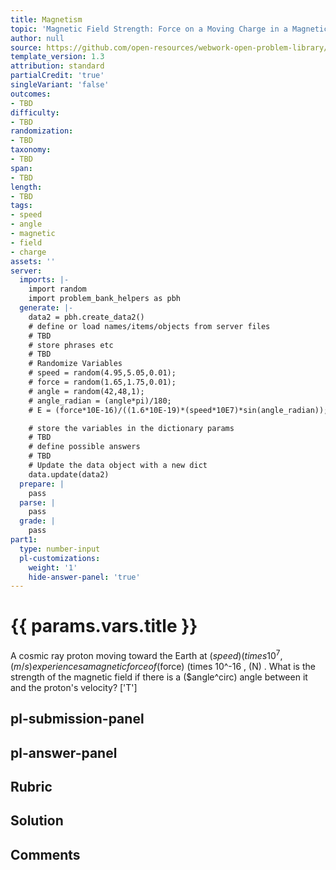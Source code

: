 ```yaml
---
title: Magnetism
topic: 'Magnetic Field Strength: Force on a Moving Charge in a Magnetic Field'
author: null
source: https://github.com/open-resources/webwork-open-problem-library/tree/master/Contrib/BrockPhysics/College_Physics_Urone/22.Magnetism/22-04.Magnetic_Field_Strength_Force_on_a_Moving_Charge_in_a_Magnetic_Field/NU_U17_22_04_009.pg
template_version: 1.3
attribution: standard
partialCredit: 'true'
singleVariant: 'false'
outcomes:
- TBD
difficulty:
- TBD
randomization:
- TBD
taxonomy:
- TBD
span:
- TBD
length:
- TBD
tags:
- speed
- angle
- magnetic
- field
- charge
assets: ''
server:
  imports: |-
    import random
    import problem_bank_helpers as pbh
  generate: |-
    data2 = pbh.create_data2()
    # define or load names/items/objects from server files
    # TBD
    # store phrases etc
    # TBD
    # Randomize Variables
    # speed = random(4.95,5.05,0.01);
    # force = random(1.65,1.75,0.01);
    # angle = random(42,48,1);
    # angle_radian = (angle*pi)/180;
    # E = (force*10E-16)/((1.6*10E-19)*(speed*10E7)*sin(angle_radian));

    # store the variables in the dictionary params
    # TBD
    # define possible answers
    # TBD
    # Update the data object with a new dict
    data.update(data2)
  prepare: |
    pass
  parse: |
    pass
  grade: |
    pass
part1:
  type: number-input
  pl-customizations:
    weight: '1'
    hide-answer-panel: 'true'
---
```


# {{ params.vars.title }} 


A cosmic ray proton moving toward the Earth at ($speed) (times 10^7 , (m/s) experiences a magnetic force of ($force) (times 10^-16 , (N) . What is the strength of the magnetic field if there is a ($angle^circ) angle between it and the proton's velocity?
['T']

## pl-submission-panel 


## pl-answer-panel 


## Rubric 


## Solution 


## Comments 


